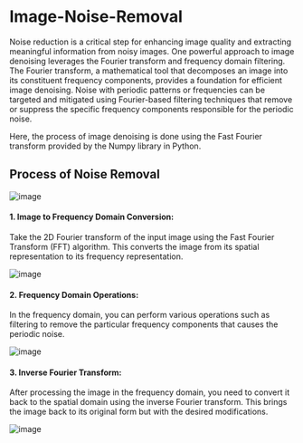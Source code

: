 # Image-Noise-Removal
Noise reduction is a critical step for enhancing image quality and extracting meaningful information from noisy images. One powerful approach to image denoising leverages the Fourier transform and frequency domain filtering.
The Fourier transform, a mathematical tool that decomposes an image into its constituent frequency components, provides a foundation for efficient image denoising.
Noise with periodic patterns or frequencies can be targeted and mitigated using Fourier-based filtering techniques that remove or suppress the specific frequency components responsible for the periodic noise.

Here, the process of image denoising is done using the Fast Fourier transform provided by the Numpy library in Python.

## Process of Noise Removal
![image](https://github.com/devika-kla/Image-Noise-Removal/assets/69448953/2d9c7283-e5ec-4eb4-b83e-b447c549c921)

#### 1. Image to Frequency Domain Conversion:

Take the 2D Fourier transform of the input image using the Fast Fourier Transform (FFT) algorithm. This converts the image from its spatial representation to its frequency representation.

![image](https://github.com/devika-kla/Image-Noise-Removal/assets/69448953/a5f75d34-6375-4bfb-ac73-bdffee788b4c)


#### 2. Frequency Domain Operations:

In the frequency domain, you can perform various operations such as filtering to remove the particular frequency components that causes the periodic noise.

![image](https://github.com/devika-kla/Image-Noise-Removal/assets/69448953/26813a35-0217-4aa4-9de6-b7456e0df5f6)


#### 3. Inverse Fourier Transform:

After processing the image in the frequency domain, you need to convert it back to the spatial domain using the inverse Fourier transform. This brings the image back to its original form but with the desired modifications.

![image](https://github.com/devika-kla/Image-Noise-Removal/assets/69448953/32f14b6a-6045-4389-a44a-d9946b05c465)
